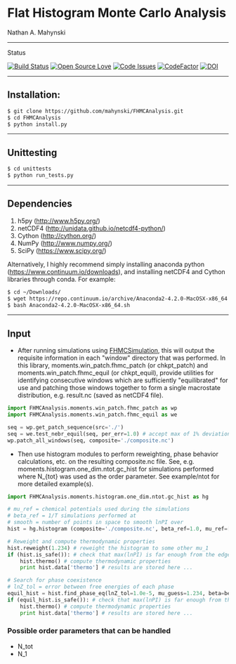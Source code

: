 # Flat Histogram Monte Carlo Analysis

Nathan A. Mahynski

---

Status

[![Build Status](https://travis-ci.org/mahynski/FHMCAnalysis.svg?branch=master)](https://travis-ci.org/mahynski/FHMCAnalysis) [![Open Source Love](https://badges.frapsoft.com/os/v2/open-source.svg?v=103)](https://github.com/ellerbrock/open-source-badge/) [![Code Issues](https://www.quantifiedcode.com/api/v1/project/fe2f9564d3e84213a5ecae6e84c6f1d0/badge.svg)](https://www.quantifiedcode.com/app/project/fe2f9564d3e84213a5ecae6e84c6f1d0) [![CodeFactor](https://www.codefactor.io/repository/github/mahynski/fhmcanalysis/badge)](https://www.codefactor.io/repository/github/mahynski/fhmcanalysis) [![DOI](https://zenodo.org/badge/73996052.svg)](https://zenodo.org/badge/latestdoi/73996052)

---

## Installation:

```bash
$ git clone https://github.com/mahynski/FHMCAnalysis.git
$ cd FHMCAnalysis
$ python install.py
```

---

## Unittesting

```bash
$ cd unittests
$ python run_tests.py
```

---

## Dependencies

1. h5py (http://www.h5py.org/)
2. netCDF4 (http://unidata.github.io/netcdf4-python/)
3. Cython (http://cython.org/)
4. NumPy (http://www.numpy.org/)
5. SciPy (https://www.scipy.org/)

Alternatively, I highly recommend simply installing anaconda python (https://www.continuum.io/downloads), and installing netCDF4 and Cython libraries through conda. For example:

```bash
$ cd ~/Downloads/
$ wget https://repo.continuum.io/archive/Anaconda2-4.2.0-MacOSX-x86_64.pkg
$ bash Anaconda2-4.2.0-MacOSX-x86_64.sh
```

---

## Input

+ After running simulations using [FHMCSimulation](https://mahynski.github.io/FHMCSimulation/), this will output the requisite information in each "window" directory that was performed.  In this library, moments.win_patch.fhmc_patch (or chkpt_patch) and moments.win_patch.fhmc_equil (or chkpt_equil), provide utilities for identifying consecutive windows which are sufficiently "equilibrated" for use and patching those windows together to form a single macrostate distribution, e.g. result.nc (saved as netCDF4 file).

```python
import FHMCAnalysis.moments.win_patch.fhmc_patch as wp
import FHMCAnalysis.moments.win_patch.fhmc_equil as we

seq = wp.get_patch_sequence(src='./')
seq = we.test_nebr_equil(seq, per_err=1.0) # accept max of 1% deviation between overlapping windows
wp.patch_all_windows(seq, composite='./composite.nc')
```

+ Then use histogram modules to perform reweighting, phase behavior calculations, etc. on the resulting composite.nc file.  See, e.g. moments.histogram.one_dim.ntot.gc_hist for simulations performed where N_{tot} was used as the order parameter. See example/ntot for more detailed example(s).

```python
import FHMCAnalysis.moments.histogram.one_dim.ntot.gc_hist as hg

# mu_ref = chemical potentials used during the simulations
# beta_ref = 1/T simulations performed at
# smooth = number of points in space to smooth lnPI over
hist = hg.histogram (composite='./composite.nc', beta_ref=1.0, mu_ref=[0.0], smooth=10) # create histogram

# Reweight and compute thermodynamic properties
hist.reweight(1.234) # reweight the histogram to some other mu_1
if (hist.is_safe()): # check that max(lnPI) is far enough from the edge
    hist.thermo() # compute thermodynamic properties
    print hist.data['thermo'] # results are stored here ...

# Search for phase coexistence
# lnZ_tol = error between free energies of each phase
equil_hist = hist.find_phase_eq(lnZ_tol=1.0e-5, mu_guess=1.234, beta=beta_ref) # search for phase equilibrium at this temperature
if (equil_hist.is_safe()): # check that max(lnPI) is far enough from the edge
    hist.thermo() # compute thermodynamic properties
    print hist.data['thermo'] # results are stored here ...
```

### Possible order parameters that can be handled

+ N_tot
+ N_1
